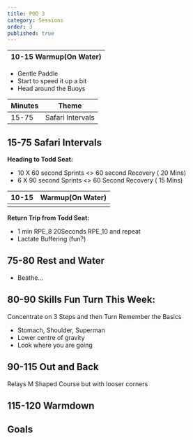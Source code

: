```yaml
---
title: POD 3
category: Sessions
order: 3
published: true
---
```


| 10-15 	Warmup(On Water) | 	
| ------- | 

- Gentle Paddle
- Start to speed it up a bit
- Head around the Buoys

| Minutes | Theme |
| ----------- | ----------- |
| 15-75 | Safari Intervals |


## 15-75 	Safari Intervals 	
**Heading to Todd Seat:**
- 10 X 60 second Sprints <> 60 second Recovery ( 20 Mins)
- 6 X 90 second Sprints <> 60 Second Recovery ( 15 Mins)

| 10-15  |	Warmup(On Water) | 	
| ------- | ------ |
|    |   |

**Return Trip from Todd Seat:**
- 1 min RPE_8 20Seconds RPE_10 and repeat
- Lactate Buffering (fun?)

## 75-80 	Rest and Water 	 
- Beathe...

## 80-90 	Skills 	Fun Turn This Week:
Concentrate on 3 Steps and then Turn
Remember the Basics
- Stomach, Shoulder, Superman
- Lower centre of gravity
- Look where you are going

## 90-115 	Out and Back
Relays 	M Shaped Course but with looser corners

## 115-120 	Warmdown 	 

## Goals
